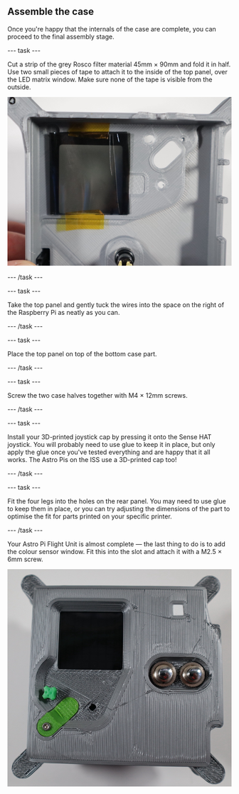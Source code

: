 ## Assemble the case

Once you're happy that the internals of the case are complete, you can proceed to the final assembly stage.

--- task ---

Cut a strip of the grey Rosco filter material 45mm × 90mm and fold it in half. Use two small pieces of tape to attach it to the inside of the top panel, over the LED matrix window. Make sure none of the tape is visible from the outside.

![Photo showing the LED matrix filter held in place with two small pieces of tape.](images/sunglasses.jpg)

--- /task ---

--- task ---

Take the top panel and gently tuck the wires into the space on the right of the Raspberry Pi as neatly as you can.

--- /task ---

--- task ---

Place the top panel on top of the bottom case part.

--- /task ---

--- task ---

Screw the two case halves together with M4 × 12mm screws.

--- /task ---

--- task ---

Install your 3D-printed joystick cap by pressing it onto the Sense HAT joystick. You will probably need to use glue to keep it in place, but only apply the glue once you've tested everything and are happy that it all works. The Astro Pis on the ISS use a 3D-printed cap too!

--- /task ---

--- task ---

Fit the four legs into the holes on the rear panel. You may need to use glue to keep them in place, or you can try adjusting the dimensions of the part to optimise the fit for parts printed on your specific printer. 

--- /task ---

Your Astro Pi Flight Unit is almost complete — the last thing to do is to add the colour sensor window. Fit this into the slot and attach it with a M2.5 × 6mm screw.

![A photo of a 3D-printed Flight Unit with a green joystick cap and light sensor window.](images/ls_window.jpg)
